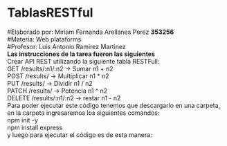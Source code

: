 # TablasRESTful
#Elaborado por: Miriam Fernanda Arellanes Perez <b>353256</b> <br>
#Materia: Web plataforms<br>
#Profesor: Luis Antonio Ramirez Martinez <br>
<b>Las instrucciones de la tarea fueron las siguientes<br></b>
Crear API REST utilizando la siguiente tabla RESTFull:<br>
    GET /results/:n1/:n2 -> Sumar n1 + n2<br>
    POST /results/ -> Multiplicar n1 * n2<br>
    PUT /results/ -> Dividir n1 / n2<br>
    PATCH /results/ -> Potencia n1 ^ n2<br>
    DELETE /results/:n1/:n2 -> restar n1 - n2<br>
Para poder ejecutar este código tenemos que descargarlo en una carpeta, en la carpeta ingresaremos los siguientes
comandos: <br>
npm init -y<br>
npm install express<br>
y luego para ejecutar el código es de esta manera:<br>



